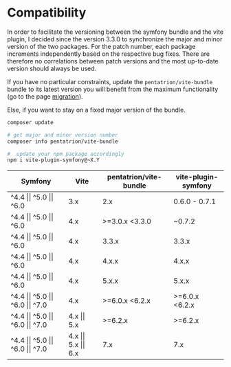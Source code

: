 # Compatibility

In order to facilitate the versioning between the symfony bundle and the vite plugin, I decided since the version 3.3.0 to synchronize the major and minor version of the two packages. For the patch number, each package increments independently based on the respective bug fixes. There are therefore no correlations between patch versions and the most up-to-date version should always be used.

If you have no particular constraints, update the `pentatrion/vite-bundle` bundle to its latest version you will benefit from the maximum functionality (go to the page [migration](/fr/extra/migration)).

Else, if you want to stay on a fixed major version of the bundle.

```bash
composer update

# get major and minor version number
composer info pentatrion/vite-bundle

#  update your npm package accordingly
npm i vite-plugin-symfony@~X.Y
```


| Symfony                            | Vite                  | pentatrion/vite-bundle | vite-plugin-symfony |
|------------------------------------|-----------------------|------------------------|---------------------|
| ^4.4 \|\| ^5.0 \|\| ^6.0           | 3.x                   | 2.x                    | 0.6.0 - 0.7.1       |
| ^4.4 \|\| ^5.0 \|\| ^6.0           | 4.x                   | \>=3.0.x \<3.3.0       | ~0.7.2              |
| ^4.4 \|\| ^5.0 \|\| ^6.0           | 4.x                   | 3.3.x                  | 3.3.x               |
| ^4.4 \|\| ^5.0 \|\| ^6.0           | 4.x                   | 4.x.x                  | 4.x.x               |
| ^4.4 \|\| ^5.0 \|\| ^6.0           | 4.x                   | 5.x.x                  | 5.x.x               |
| ^4.4 \|\| ^5.0 \|\| ^6.0 \|\| ^7.0 | 4.x                   | \>=6.0.x \<6.2.x       | \>=6.0.x \<6.2.x    |
| ^4.4 \|\| ^5.0 \|\| ^6.0 \|\| ^7.0 | 4.x \|\| 5.x          | \>=6.2.x               | \>=6.2.x            |
| ^4.4 \|\| ^5.0 \|\| ^6.0 \|\| ^7.0 | 4.x \|\| 5.x \|\| 6.x | 7.x                    | 7.x                 |



